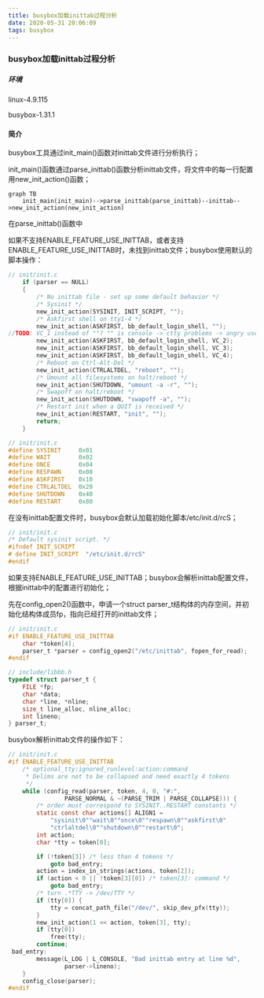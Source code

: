 ```yaml
---
title: busybox加载inittab过程分析
date: 2020-05-31 20:06:09
tags: busybox
---
```






### busybox加载inittab过程分析



##### 环境

linux-4.9.115

busybox-1.31.1



<!--more-->



#### 简介



busybox工具通过init_main()函数对inittab文件进行分析执行；



init_main()函数通过parse_inittab()函数分析inittab文件，将文件中的每一行配置用new_init_action()函数；



```mermaid
graph TB
	init_main(init_main)-->parse_inittab(parse_inittab)--inittab-->new_init_action(new_init_action)
```







在parse_inittab()函数中



如果不支持ENABLE_FEATURE_USE_INITTAB，或者支持ENABLE_FEATURE_USE_INITTAB时，未找到inittab文件；busybox使用默认的脚本操作：

```c
// init/init.c
    if (parser == NULL)
    {    
        /* No inittab file - set up some default behavior */
        /* Sysinit */
        new_init_action(SYSINIT, INIT_SCRIPT, ""); 
        /* Askfirst shell on tty1-4 */
        new_init_action(ASKFIRST, bb_default_login_shell, ""); 
//TODO: VC_1 instead of ""? "" is console -> ctty problems -> angry users
        new_init_action(ASKFIRST, bb_default_login_shell, VC_2);
        new_init_action(ASKFIRST, bb_default_login_shell, VC_3);
        new_init_action(ASKFIRST, bb_default_login_shell, VC_4);
        /* Reboot on Ctrl-Alt-Del */
        new_init_action(CTRLALTDEL, "reboot", ""); 
        /* Umount all filesystems on halt/reboot */
        new_init_action(SHUTDOWN, "umount -a -r", ""); 
        /* Swapoff on halt/reboot */
        new_init_action(SHUTDOWN, "swapoff -a", ""); 
        /* Restart init when a QUIT is received */
        new_init_action(RESTART, "init", ""); 
        return;
    }
```



```c
// init/init.c
#define SYSINIT     0x01
#define WAIT        0x02
#define ONCE        0x04
#define RESPAWN     0x08
#define ASKFIRST    0x10
#define CTRLALTDEL  0x20
#define SHUTDOWN    0x40
#define RESTART     0x80
```



在没有inittab配置文件时，busybox会默认加载初始化脚本/etc/init.d/rcS；

```c
// init/init.c
/* Default sysinit script. */
#ifndef INIT_SCRIPT
# define INIT_SCRIPT  "/etc/init.d/rcS"
#endif
```









如果支持ENABLE_FEATURE_USE_INITTAB；busybox会解析inittab配置文件，根据inittab中的配置进行初始化；

先在config_open2()函数中，申请一个struct parser_t结构体的内存空间，并初始化结构体成员fp，指向已经打开的inittab文件；



```c
// init/init.c
#if ENABLE_FEATURE_USE_INITTAB
    char *token[4];
    parser_t *parser = config_open2("/etc/inittab", fopen_for_read);
#endif
```



```c
// include/libbb.h
typedef struct parser_t {
    FILE *fp; 
    char *data;
    char *line, *nline;
    size_t line_alloc, nline_alloc;
    int lineno;
} parser_t;
```



busybox解析inittab文件的操作如下：

```c
// init/init.c
#if ENABLE_FEATURE_USE_INITTAB
    /* optional_tty:ignored_runlevel:action:command
     * Delims are not to be collapsed and need exactly 4 tokens
     */
    while (config_read(parser, token, 4, 0, "#:",
                PARSE_NORMAL & ~(PARSE_TRIM | PARSE_COLLAPSE))) {
        /* order must correspond to SYSINIT..RESTART constants */
        static const char actions[] ALIGN1 =
            "sysinit\0""wait\0""once\0""respawn\0""askfirst\0"
            "ctrlaltdel\0""shutdown\0""restart\0";
        int action;
        char *tty = token[0];

        if (!token[3]) /* less than 4 tokens */
            goto bad_entry;
        action = index_in_strings(actions, token[2]);
        if (action < 0 || !token[3][0]) /* token[3]: command */
            goto bad_entry;
        /* turn .*TTY -> /dev/TTY */
        if (tty[0]) {
            tty = concat_path_file("/dev/", skip_dev_pfx(tty));
        }
        new_init_action(1 << action, token[3], tty);
        if (tty[0])
            free(tty);
        continue;
 bad_entry:
        message(L_LOG | L_CONSOLE, "Bad inittab entry at line %d",
                parser->lineno);
    }
    config_close(parser);
#endif
```



























